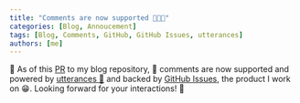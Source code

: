 ```yaml
---
title: "Comments are now supported 💬💥🎉"
categories: [Blog, Annoucement]
tags: [Blog, Comments, GitHub, GitHub Issues, utterances]
authors: [me]
---
```


📣 As of this [PR](https://github.com/hasan-dot/hasan-dot.github.io/pull/11) to my blog repository, 💬 comments are now supported and powered by [utterances 🔮](https://utteranc.es/) and backed by [GitHub Issues](https://github.com/features/issues), the product I work on 😁. Looking forward for your interactions! 🚀
